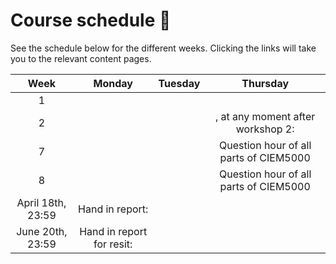 # Course schedule 📅

See the schedule below for the different weeks. Clicking the links will take you to the relevant content pages.

|Week|Monday|Tuesday|Thursday|
|:-:|:-:|:-:|:-:|
|1|| [](lecture1.md) | [](workshop1.md)|
|2|| [](lecture2.md) | [](workshop2.md), at any moment after workshop 2: [](additional.md)|
|7||| Question hour of all parts of CIEM5000 |
|8||| Question hour of all parts of CIEM5000|
|April 18th, 23:59|Hand in report: [](./assignment.md)|
|June 20th, 23:59|Hand in report for resit: [](./assignment.md)|